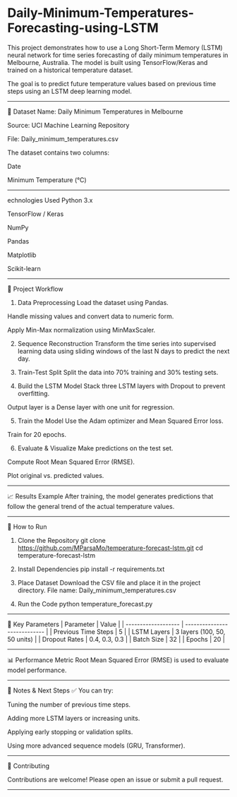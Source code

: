 # Daily-Minimum-Temperatures-Forecasting-using-LSTM
This project demonstrates how to use a Long Short-Term Memory (LSTM) neural network for time series forecasting of daily minimum temperatures in Melbourne, Australia. The model is built using TensorFlow/Keras and trained on a historical temperature dataset.

The goal is to predict future temperature values based on previous time steps using an LSTM deep learning model.

---

📂 Dataset
Name: Daily Minimum Temperatures in Melbourne

Source: UCI Machine Learning Repository

File: Daily_minimum_temperatures.csv

The dataset contains two columns:

Date

Minimum Temperature (°C)

---

echnologies Used
Python 3.x

TensorFlow / Keras

NumPy

Pandas

Matplotlib

Scikit-learn

---

🚀 Project Workflow
1. Data Preprocessing
Load the dataset using Pandas.

Handle missing values and convert data to numeric form.

Apply Min-Max normalization using MinMaxScaler.

2. Sequence Reconstruction
Transform the time series into supervised learning data using sliding windows of the last N days to predict the next day.

3. Train-Test Split
Split the data into 70% training and 30% testing sets.

4. Build the LSTM Model
Stack three LSTM layers with Dropout to prevent overfitting.

Output layer is a Dense layer with one unit for regression.

5. Train the Model
Use the Adam optimizer and Mean Squared Error loss.

Train for 20 epochs.

6. Evaluate & Visualize
Make predictions on the test set.

Compute Root Mean Squared Error (RMSE).

Plot original vs. predicted values.

---

📈 Results Example
After training, the model generates predictions that follow the general trend of the actual temperature values.

---
📄 How to Run
1. Clone the Repository
git clone https://github.com/MParsaMo/temperature-forecast-lstm.git
cd temperature-forecast-lstm

2. Install Dependencies
pip install -r requirements.txt

3. Place Dataset
Download the CSV file and place it in the project directory.
File name: Daily_minimum_temperatures.csv

4. Run the Code
python temperature_forecast.py

---

🔑 Key Parameters
| Parameter           | Value                        |
| ------------------- | ---------------------------- |
| Previous Time Steps | 5                            |
| LSTM Layers         | 3 layers (100, 50, 50 units) |
| Dropout Rates       | 0.4, 0.3, 0.3                |
| Batch Size          | 32                           |
| Epochs              | 20                           |

---

📊 Performance Metric
Root Mean Squared Error (RMSE) is used to evaluate model performance.

---

📌 Notes & Next Steps
✅ You can try:

Tuning the number of previous time steps.

Adding more LSTM layers or increasing units.

Applying early stopping or validation splits.

Using more advanced sequence models (GRU, Transformer).

---

🤝 Contributing

Contributions are welcome! Please open an issue or submit a pull request.

---








